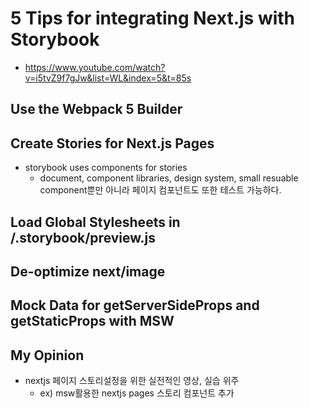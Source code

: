 # 5 Tips for integrating Next.js with Storybook

- https://www.youtube.com/watch?v=i5tvZ9f7gJw&list=WL&index=5&t=85s

## Use the Webpack 5 Builder

## Create Stories for Next.js Pages

- storybook uses components for stories
  - document, component libraries, design system, small resuable component뿐만 아니라 페이지 컴포넌트도 또한 테스트 가능하다.

## Load Global Stylesheets in /.storybook/preview.js

## De-optimize next/image

## Mock Data for getServerSideProps and getStaticProps with MSW

## My Opinion

- nextjs 페이지 스토리설정을 위한 실전적인 영상, 실습 위주
  - ex) msw활용한 nextjs pages 스토리 컴포넌트 추가
